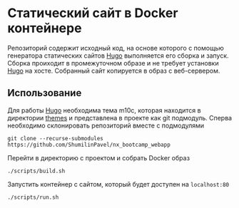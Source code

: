 # Статический сайт в Docker контейнере

Репозиторий содержит исходный код, на основе которого с помощью генератора статических сайтов [Hugo](https://gohugo.io/) выполняется его сборка и запуск.
Сборка проиходит в промежуточном образе и не требует установки [Hugo](https://gohugo.io/) на хосте.
Собранный сайт копируется в образ с веб-сервером.

## Использование
Для работы [Hugo](https://gohugo.io/) необходима тема m10c, которая находится в директории [themes](./themes) и представлена в проекте как git подмодуль.
Сперва необходимо склонировать репозиторий вместе с подмодулями
```
git clone --recurse-submodules https://github.com/ShumilinPavel/nx_bootcamp_webapp
```
Перейти в директорию с проектом и собрать Docker образ
```
./scripts/build.sh
```
Запустить контейнер с сайтом, который будет доступен на `localhost:80`
```
./scripts/run.sh
```
